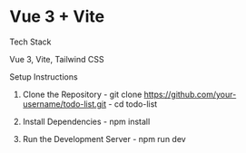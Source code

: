 # Vue 3 + Vite

Tech Stack

Vue 3, Vite, Tailwind CSS

Setup Instructions
1. Clone the Repository -
git clone https://github.com/your-username/todo-list.git -
cd todo-list

2. Install Dependencies -
npm install

3. Run the Development Server -
npm run dev 

